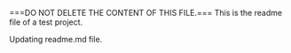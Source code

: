 ===DO NOT DELETE THE CONTENT OF THIS FILE.===
This is the readme file of a test project.

Updating readme.md file.